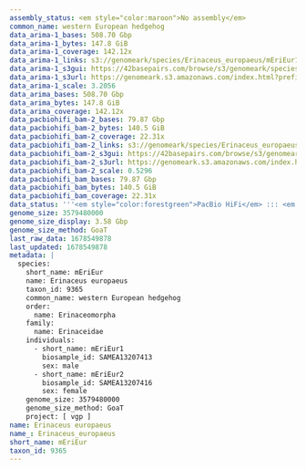 ```yaml
---
assembly_status: <em style="color:maroon">No assembly</em>
common_name: western European hedgehog
data_arima-1_bases: 508.70 Gbp
data_arima-1_bytes: 147.8 GiB
data_arima-1_coverage: 142.12x
data_arima-1_links: s3://genomeark/species/Erinaceus_europaeus/mEriEur1/genomic_data/arima/<br>
data_arima-1_s3gui: https://42basepairs.com/browse/s3/genomeark/species/Erinaceus_europaeus/mEriEur1/genomic_data/arima/
data_arima-1_s3url: https://genomeark.s3.amazonaws.com/index.html?prefix=species/Erinaceus_europaeus/mEriEur1/genomic_data/arima/
data_arima-1_scale: 3.2056
data_arima_bases: 508.70 Gbp
data_arima_bytes: 147.8 GiB
data_arima_coverage: 142.12x
data_pacbiohifi_bam-2_bases: 79.87 Gbp
data_pacbiohifi_bam-2_bytes: 140.5 GiB
data_pacbiohifi_bam-2_coverage: 22.31x
data_pacbiohifi_bam-2_links: s3://genomeark/species/Erinaceus_europaeus/mEriEur2/genomic_data/pacbio_hifi/<br>
data_pacbiohifi_bam-2_s3gui: https://42basepairs.com/browse/s3/genomeark/species/Erinaceus_europaeus/mEriEur2/genomic_data/pacbio_hifi/
data_pacbiohifi_bam-2_s3url: https://genomeark.s3.amazonaws.com/index.html?prefix=species/Erinaceus_europaeus/mEriEur2/genomic_data/pacbio_hifi/
data_pacbiohifi_bam-2_scale: 0.5296
data_pacbiohifi_bam_bases: 79.87 Gbp
data_pacbiohifi_bam_bytes: 140.5 GiB
data_pacbiohifi_bam_coverage: 22.31x
data_status: '''<em style="color:forestgreen">PacBio HiFi</em> ::: <em style="color:forestgreen">Arima</em>'''
genome_size: 3579480000
genome_size_display: 3.58 Gbp
genome_size_method: GoaT
last_raw_data: 1678549878
last_updated: 1678549878
metadata: |
  species:
    short_name: mEriEur
    name: Erinaceus europaeus
    taxon_id: 9365
    common_name: western European hedgehog
    order:
      name: Erinaceomorpha
    family:
      name: Erinaceidae
    individuals:
      - short_name: mEriEur1
        biosample_id: SAMEA13207413
        sex: male
      - short_name: mEriEur2
        biosample_id: SAMEA13207416
        sex: female
    genome_size: 3579480000
    genome_size_method: GoaT
    project: [ vgp ]
name: Erinaceus europaeus
name_: Erinaceus_europaeus
short_name: mEriEur
taxon_id: 9365
---
```

